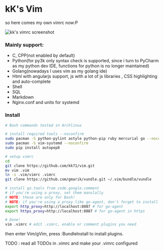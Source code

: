 kK's Vim
========

so here comes my own vimrc now:P

![kk's vimrc screenshot](https://raw.github.com/kk71/vim/master/screenshot.jpg)

### Mainly support:

* C, CPP(not enabled by default)
* Python(for py3k only syntax check is supported,
    since i turn to PyCharm as my python dev IDE, 
    functions for python is no longer maintained)
* Golang(nowadays I uses vim as my golang ide)
* Html with angularjs support, js with a lot of js libraries , CSS highlighting and auto-complete
* Shell
* SQL
* Markdown
* Nginx.conf and units for systemd

### Install

```bash
# Bash commands tested in Archlinux

# install required tools --noconfirm
sudo pacman -S python-pylint astyle python-pip ruby mercurial go --noconfirm
sudo pacman -S vim-systemd --noconfirm
sudo pip install autopep8

# setup vimrc
cd
git clone https://github.com/kk71/vim.git
mv vim .vim 
ln -s .vim/vimrc .vimrc
git clone https://github.com/gmarik/vundle.git ~/.vim/bundle/vundle

# install go.tools from code.google.comment
# if you're using a proxy, set them manulally
# NOTE: these are only for Bash!
# NOTE: if you're using a proxy like go-agent, don't forget to install it's cert system-widely!
export http_proxy=http://localhost:8087 # for go-agent
export https_proxy=http://localhost:8087 # for go-agent in https

# Done!
vim .vimrc # edit .vimrc, enable or comment plugins you need
```

then enter Vim/gVim, press :BundleInstall to install plugins.

TODO : read all TODOs in .vimrc and make your .vimrc configured

